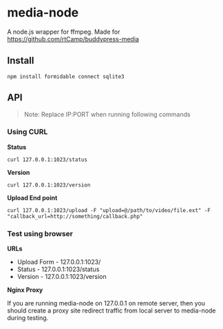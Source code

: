 media-node
===========

A node.js wrapper for ffmpeg. Made for https://github.com/rtCamp/buddypress-media 

## Install

```
npm install formidable connect sqlite3
```

## API

> Note: Replace IP:PORT when running following commands

### Using CURL

**Status**

```
curl 127.0.0.1:1023/status
```

**Version**

```
curl 127.0.0.1:1023/version
```

**Upload End point**

```
curl 127.0.0.1:1023/upload -F "upload=@/path/to/video/file.ext" -F "callback_url=http://something/callback.php"
```

### Test using browser

**URLs**

* Upload Form - 127.0.0.1:1023/
* Status - 127.0.0.1:1023/status
* Version - 127.0.0.1:1023/version

**Nginx Proxy**

If you are running media-node on 127.0.0.1 on remote server, then you should create a proxy site redirect traffic from local server to media-node during testing.
